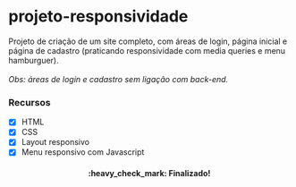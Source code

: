 # projeto-responsividade
Projeto de criação de um site completo, com áreas de login, página inicial e página de cadastro (praticando responsividade com media queries e menu hamburguer).<br><br>
_Obs: áreas de login e cadastro sem ligação com back-end._


### Recursos
- [x] HTML
- [x] CSS
- [x] Layout responsivo
- [x] Menu responsivo com Javascript

<h4 align="center"> 
	:heavy_check_mark:  Finalizado!
</h4>
